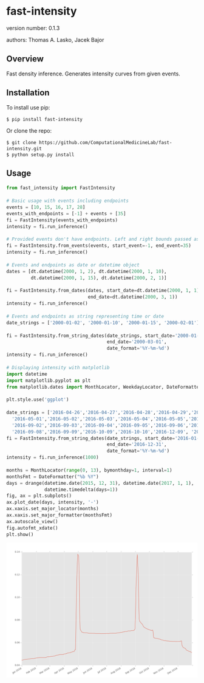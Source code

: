 fast-intensity
===============================

version number: 0.1.3

authors: Thomas A. Lasko, Jacek Bajor

Overview
--------

Fast density inference. Generates intensity curves from given events.

Installation
------------

To install use pip:

    $ pip install fast-intensity


Or clone the repo:

    $ git clone https://github.com/ComputationalMedicineLab/fast-intensity.git
    $ python setup.py install


Usage
-----

```python
from fast_intensity import FastIntensity

# Basic usage with events including endpoints
events = [10, 15, 16, 17, 28]
events_with_endpoints = [-1] + events + [35]
fi = FastIntensity(events_with_endpoints)
intensity = fi.run_inference()

# Provided events don't have endpoints. Left and right bounds passed as an argument
fi = FastIntensity.from_events(events, start_event=-1, end_event=35)
intensity = fi.run_inference()

# Events and endpoints as date or datetime object
dates = [dt.datetime(2000, 1, 2), dt.datetime(2000, 1, 10),
         dt.datetime(2000, 1, 15), dt.datetime(2000, 2, 1)]

fi = FastIntensity.from_dates(dates, start_date=dt.datetime(2000, 1, 1),
                              end_date=dt.datetime(2000, 3, 1))
intensity = fi.run_inference()

# Events and endpoints as string representing time or date
date_strings = ['2000-01-02', '2000-01-10', '2000-01-15', '2000-02-01']

fi = FastIntensity.from_string_dates(date_strings, start_date='2000-01-01',
                                     end_date='2000-03-01',
                                     date_format='%Y-%m-%d')
intensity = fi.run_inference()

# Displaying intensity with matplotlib
import datetime
import matplotlib.pyplot as plt
from matplotlib.dates import MonthLocator, WeekdayLocator, DateFormatter, drange

plt.style.use('ggplot')

date_strings = ['2016-04-26','2016-04-27','2016-04-28','2016-04-29','2016-04-30',
  '2016-05-01','2016-05-02','2016-05-03','2016-05-04','2016-05-05','2016-09-01',
  '2016-09-02','2016-09-03','2016-09-04','2016-09-05','2016-09-06','2016-09-07',
  '2016-09-08','2016-09-09','2016-10-09','2016-10-10','2016-12-09', '2016-12-10']
fi = FastIntensity.from_string_dates(date_strings, start_date='2016-01-01',
                                     end_date='2016-12-31',
                                     date_format='%Y-%m-%d')
intensity = fi.run_inference(1000)

months = MonthLocator(range(0, 13), bymonthday=1, interval=1)
monthsFmt = DateFormatter("%b %Y")
days = drange(datetime.date(2015, 12, 31), datetime.date(2017, 1, 1),
              datetime.timedelta(days=1))
fig, ax = plt.subplots()
ax.plot_date(days, intensity, '-')
ax.xaxis.set_major_locator(months)
ax.xaxis.set_major_formatter(monthsFmt)
ax.autoscale_view()
fig.autofmt_xdate()
plt.show()
```

![figure](https://github.com/ComputationalMedicineLab/fast_intensity/raw/master/intensity_figure.png "Figure")
